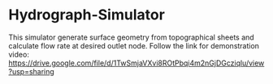 # Hydrograph-Simulator
This simulator generate surface geometry from topographical sheets and calculate flow rate at desired outlet node.
Follow the link for demonstration video: https://drive.google.com/file/d/1TwSmjaVXvi8ROtPbqi4m2nGjDGcziqlu/view?usp=sharing
